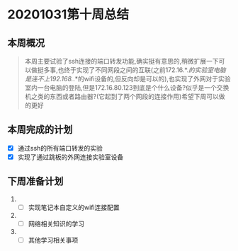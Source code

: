 
# 20201031第十周总结

## 本周概况
> 本周主要试验了ssh连接的端口转发功能,确实挺有意思的,稍微扩展一下可以做挺多事,也终于实现了不同网段之间的互联(之前172.16.*.*的实验室电脑是连不上192.168.*.*的wifi设备的,但反向却是可以的),也实现了外网对于实验室内一台电脑的登陆,但是172.16.80.123到底是个什么设备?似乎是一个交换机之类的东西或者路由器?(它起到了两个网段的连接作用)希望下周可以做的更好
## 本周完成的计划
* [x] 通过ssh的所有端口转发的实验
* [x] 实现了通过跳板的外网连接实验室设备
## 下周准备计划
1. - [ ] 实现笔记本自定义的wifi连接配置
2. - [ ] 网络相关知识的学习
3. - [ ]  其他学习相关事项